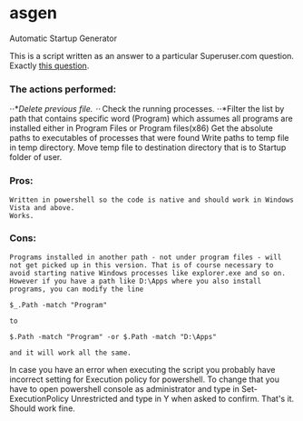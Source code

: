 asgen
=====

Automatic Startup Generator

This is a script written as an answer to a particular Superuser.com question. Exactly [this question](http://superuser.com/questions/784831/start-windows-with-previously-open-programs).

### The actions performed:

⋅⋅**Delete previous file.
   ⋅⋅* Check the running processes.
    ⋅⋅*Filter the list by path that contains specific word (Program) which assumes all programs are installed either in Program Files or Program files(x86)
    Get the absolute paths to executables of processes that were found
    Write paths to temp file in temp directory.
    Move temp file to destination directory that is to Startup folder of user.

### Pros:

    Written in powershell so the code is native and should work in Windows Vista and above.
    Works.

### Cons:

    Programs installed in another path - not under program files - will not get picked up in this version. That is of course necessary to avoid starting native Windows processes like explorer.exe and so on. However if you have a path like D:\Apps where you also install programs, you can modify the line

    $_.Path -match "Program"

    to

    $.Path -match "Program" -or $.Path -match "D:\Apps"

    and it will work all the same.


In case you have an error when executing the script you probably have incorrect setting for Execution policy for powershell. To change that you have to open powershell console as administrator and type in Set-ExecutionPolicy Unrestricted and type in Y when asked to confirm. That's it. Should work fine.
